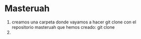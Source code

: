 # Masteruah

<ol>
<li>creamos una carpeta donde vayamos a hacer git clone con el repositorio masteruah que hemos creado:
git clone</li>
<li></li>
</ol>